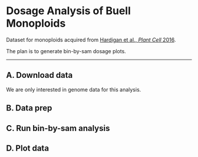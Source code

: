 # Dosage Analysis of Buell Monoploids

Dataset for monoploids acquired from <a href='http://www.plantcell.org/content/early/2016/01/14/tpc.15.00538.abstract'> Hardigan et al., *Plant Cell* 2016</a>.

The plan is to generate bin-by-sam dosage plots.

-------

## A. Download data

We are only interested in genome data for this analysis.

## B. Data prep

## C. Run bin-by-sam analysis

## D. Plot data

